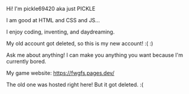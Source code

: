 Hi! I'm pickle69420 aka just PICKLE

I am good at HTML and CSS and JS...

I enjoy coding, inventing, and daydreaming.

My old account got deleted, so this is my new account! :( :)

Ask me about anything! I can make you anything you want because I'm currently bored.

My game website: https://fwgfs.pages.dev/

The old one was hosted right here! But it got deleted. :(
